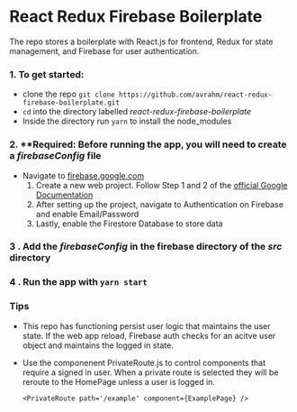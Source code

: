 # React Redux Firebase Boilerplate

The repo stores a boilerplate with React.js for frontend, Redux for state management, and Firebase for user authentication.

### 1. To get started: 
 - clone the repo ```git clone https://github.com/avrahm/react-redux-firebase-boilerplate.git```
 - ```cd``` into the directory labelled _react-redux-firebase-boilerplate_
 - Inside the directory run ```yarn``` to install the node_modules

### 2. **Required: Before running the app, you will need to create a _firebaseConfig_ file
- Navigate to [firebase.google.com](https://firebase.google.com)
   1. Create a new web project. Follow Step 1 and 2 of the [official Google Documentation](https://firebase.google.com/docs/web/setup)
   2. After setting up the project, navigate to Authentication on Firebase and enable Email/Password
   3. Lastly, enable the Firestore Database to store data

### 3 . Add the _firebaseConfig_ in the firebase directory of the _src_ directory

### 4 . Run the app with ```yarn start```

### Tips
- This repo has functioning persist user logic that maintains the user state. If the web app reload, Firebase auth checks for an acitve user object and maintains the  logged in state. 

- Use the componenent PrivateRoute.js to control components that require a signed in user. When a private route is selected they will be reroute to the HomePage unless a user is logged in.
 
    ```<PrivateRoute path='/example' component={ExamplePage} />```
